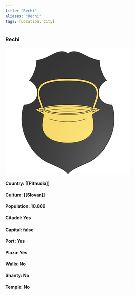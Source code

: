 ```yaml
---
title: "Rechi"
aliases: "Rechi"
tags: [Location, City]
---
```

### Rechi
![](attachment/3278609b605a484718b360b28afe7d94.svg)

#### Country: [[Pithudia]]

#### Culture: [[Slovan]]

#### Population: 10.869

#### Citadel: Yes

#### Capital: false

#### Port: Yes

#### Plaza: Yes

#### Walls: No

#### Shanty: No

#### Temple: No

